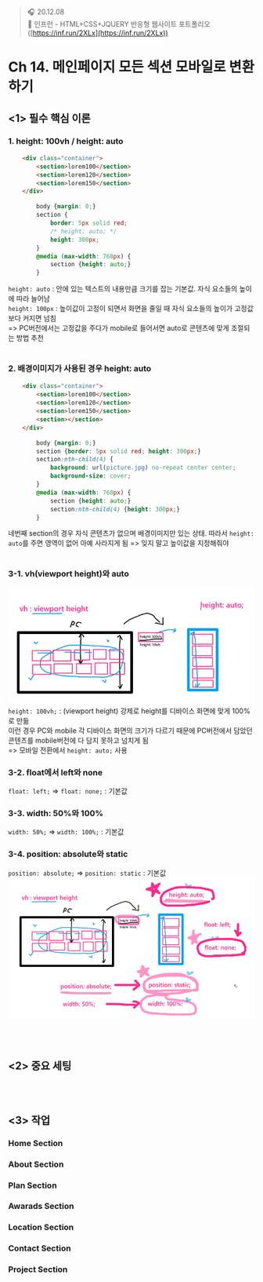 ﻿> 🎧 20.12.08 <br>
> 🧩 인프런 - HTML+CSS+JQUERY 반응형 웹사이트 포트폴리오 ([https://inf.run/2XLx](https://inf.run/2XLx))

# Ch 14. 메인페이지 모든 섹션 모바일로 변환하기

## <1> 필수 핵심 이론

### 1. height: 100vh / height: auto
```html
	<div class="container">
        <section>lorem100</section>
        <section>lorem120</section>
        <section>lorem150</section>
    </div>
```
```css
        body {margin: 0;}
        section {
            border: 5px solid red;
            /* height: auto; */
            height: 300px;
        }
        @media (max-width: 768px) {
            section {height: auto;}
        }
```
`height: auto` : 안에 있는 텍스트의 내용만큼 크기를 잡는 기본값. 자식 요소들의 높이에 따라 늘어남<br>
`height: 100px` : 높이값이 고정이 되면서 화면을 줄일 때 자식 요소들의 높이가 고정값보다 커지면 넘침<br>
=> PC버전에서는 고정값을 주다가 mobile로 들어서면 auto로 콘텐츠에 맞게 조절되는 방법 추천<br>
<br>

### 2. 배경이미지가 사용된 경우 height: auto
```html
	<div class="container">
        <section>lorem100</section>
        <section>lorem120</section>
        <section>lorem150</section>
        <section></section>
    </div>
```
```css
        body {margin: 0;}
        section {border: 5px solid red; height: 300px;}
        section:nth-child(4) {
            background: url(picture.jpg) no-repeat center center;
            background-size: cover;
        }
        @media (max-width: 768px) {
            section {height: auto;}
            section:nth-child(4) {height: 300px;}
        }
```
네번째 section의 경우 자식 콘텐츠가 없으며 배경이미지만 있는 상태. 따라서 `height: auto`를 주면 영역이 없어 아예 사라지게 됨 => 잊지 말고 높이값을 지정해줘야<br>
<br>

### 3-1. vh(viewport height)와 auto
![vh와 auto](./Img/14-1.PNG) <br>
`height: 100vh;` : (viewport height) 강제로 height를 디바이스 화면에 맞게 100%로 만듦<br>
이런 경우 PC와 mobile 각 디바이스 화면의 크기가 다르기 때문에 PC버전에서 담았던 콘텐츠를 mobile버전에 다 담지 못하고 넘치게 됨<br>
=> 모바일 전환에서 `height: auto;` 사용<br>

### 3-2. float에서 left와 none
`float: left;` => `float: none;` : 기본값
### 3-3. width: 50%와 100%
`width: 50%;` => `width: 100%;` : 기본값
### 3-4. position: absolute와 static
`position: absolute;` => `position: static` : 기본값<br>
![브라우저 기본값](./Img/14-2.PNG) <br>

<br><br>


## <2> 중요 세팅

<br><br>

## <3> 작업
### Home Section
### About Section
### Plan Section
### Awarads Section
### Location Section
### Contact Section
### Project Section
